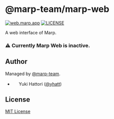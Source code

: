 # @marp-team/marp-web

[![web.marp.app](https://bit.ly/2RF9Nzn)](https://web.marp.app/)
[![LICENSE](https://img.shields.io/github/license/marp-team/marp-web.svg?style=flat-square)](./LICENSE)

A web interface of Marp.

### :warning: Currently Marp Web is inactive.

<!--
> https://web.marp.app/ is a tech demo. In future, we migrate to React app based on our [marp-react](https://github.com/marp-team/marp-react).
>
> We are using [Preact](https://github.com/developit/preact) and it has an advantage to PWA. But I'm not sure to be recieved contributes from community because not of familiar framework. In addition, well-maintained library for React would get better developer experience.

## Desktop PWA

Would you try the future of Marp? By using Chrome's [Desktop PWA](https://developers.google.com/web/progressive-web-apps/desktop), you can use Marp Web as a desktop app like [yhatt/marp](https://github.com/yhatt/marp). Select **"Install Marp..."** from Chrome menu.

[![](desktop-pwa-install.png)](https://web.marp.app/)

Of course, an installed Marp Web works even if the network is offline. (Except external resources in the slide deck)

[![](desktop-pwa.png)](https://web.marp.app/)
-->

## Author

Managed by [@marp-team](https://github.com/marp-team).

- <img src="https://github.com/yhatt.png" width="16" height="16"/> Yuki Hattori ([@yhatt](https://github.com/yhatt))

## License

[MIT License](LICENSE)

